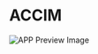 # ACCIM


![APP Preview Image]([https://3.bp.blogspot.com/-o7ZZcvQPbjc/WmlAVhTTWZI/AAAAAAAAJ80/py1YT7BLT5UaI9Uo5w6c4ElUxhLrVYqmQCLcBGAs/s1600/Logo-Menu.png](https://github.com/Nandhukriss/Automatic-Censorable-Content-Identification-In-movies-Using-DeepLearing-Flask/blob/master/frontend.png)https://github.com/Nandhukriss/Automatic-Censorable-Content-Identification-In-movies-Using-DeepLearing-Flask/blob/master/frontend.png)
